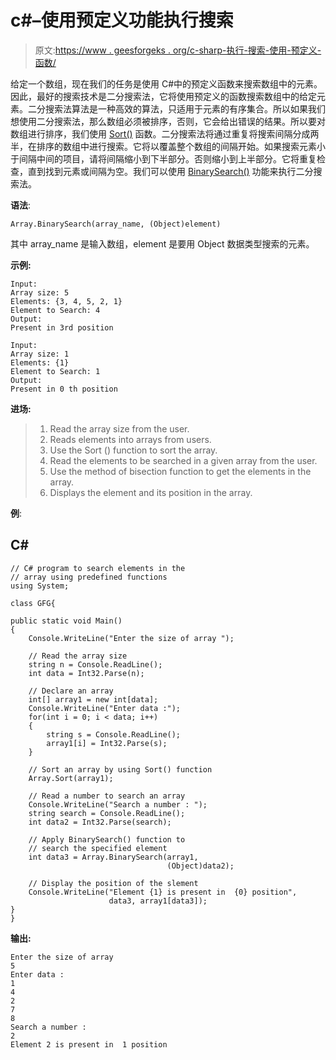 # c#–使用预定义功能执行搜索

> 原文:[https://www . geesforgeks . org/c-sharp-执行-搜索-使用-预定义-函数/](https://www.geeksforgeeks.org/c-sharp-perform-searching-using-predefined-functions/)

给定一个数组，现在我们的任务是使用 C#中的预定义函数来搜索数组中的元素。因此，最好的搜索技术是二分搜索法，它将使用预定义的函数搜索数组中的给定元素。二分搜索法算法是一种高效的算法，只适用于元素的有序集合。所以如果我们想使用二分搜索法，那么数组必须被排序，否则，它会给出错误的结果。所以要对数组进行排序，我们使用 [Sort()](https://www.geeksforgeeks.org/how-to-sort-an-array-in-c-sharp-array-sort-method-set-1/) 函数。二分搜索法将通过重复将搜索间隔分成两半，在排序的数组中进行搜索。它将以覆盖整个数组的间隔开始。如果搜索元素小于间隔中间的项目，请将间隔缩小到下半部分。否则缩小到上半部分。它将重复检查，直到找到元素或间隔为空。我们可以使用 [BinarySearch()](https://www.geeksforgeeks.org/how-to-use-array-binarysearch-method-in-c-sharp-set-1/#:~:text=BinarySearch(Array%2C%20Int32%2C%20Int32%2C%20Object)%20Method,is%20defined%20by%20the%20user.) 功能来执行二分搜索法。

**语法**:

```
Array.BinarySearch(array_name, (Object)element)
```

其中 array_name 是输入数组，element 是要用 Object 数据类型搜索的元素。

**示例:**

```
Input:
Array size: 5
Elements: {3, 4, 5, 2, 1}
Element to Search: 4
Output:
Present in 3rd position

Input:
Array size: 1
Elements: {1}
Element to Search: 1
Output:
Present in 0 th position
```

**进场:**

> 1.  Read the array size from the user.
> 2.  Reads elements into arrays from users.
> 3.  Use the Sort () function to sort the array.
> 4.  Read the elements to be searched in a given array from the user.
> 5.  Use the method of bisection function to get the elements in the array.
> 6.  Displays the element and its position in the array.

**例**:

## C#

```
// C# program to search elements in the
// array using predefined functions
using System;

class GFG{

public static void Main()
{
    Console.WriteLine("Enter the size of array ");

    // Read the array size
    string n = Console.ReadLine();
    int data = Int32.Parse(n);

    // Declare an array
    int[] array1 = new int[data];
    Console.WriteLine("Enter data :");
    for(int i = 0; i < data; i++)
    {
        string s = Console.ReadLine();
        array1[i] = Int32.Parse(s);
    }

    // Sort an array by using Sort() function
    Array.Sort(array1);

    // Read a number to search an array
    Console.WriteLine("Search a number : ");
    string search = Console.ReadLine();
    int data2 = Int32.Parse(search);

    // Apply BinarySearch() function to
    // search the specified element
    int data3 = Array.BinarySearch(array1,
                                   (Object)data2);

    // Display the position of the slement
    Console.WriteLine("Element {1} is present in  {0} position",
                      data3, array1[data3]);
}
}
```

**输出:**

```
Enter the size of array 
5
Enter data :
1
4
2
7
8
Search a number : 
2
Element 2 is present in  1 position
```